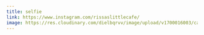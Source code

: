 ```yaml
---
title: selfie
link: https://www.instagram.com/rissaslittlecafe/
image: https://res.cloudinary.com/dielbqrvv/image/upload/v1700016003/cafe/instagram/FacebookTruck_e2ryo5.jpg
---
```

